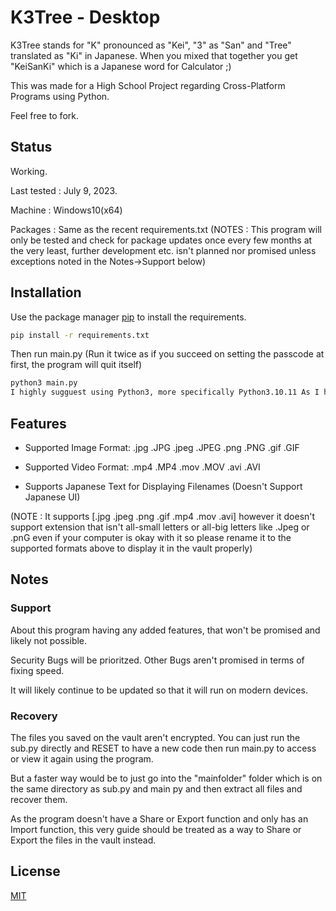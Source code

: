 # K3Tree - Desktop

K3Tree stands for "K" pronounced as "Kei", "3" as "San" and "Tree" translated as "Ki" in Japanese. When you mixed that together you get "KeiSanKi" which is a Japanese word for Calculator ;) 

This was made for a High School Project regarding Cross-Platform Programs using Python.

Feel free to fork.

## Status
Working.

Last tested : July 9, 2023.

Machine : Windows10(x64) 

Packages : Same as the recent requirements.txt
 (NOTES : This program will only be tested and check for package updates once every few months at the very least, further development etc. isn't planned nor promised unless exceptions noted in the Notes->Support below)

## Installation

Use the package manager [pip](https://pip.pypa.io/en/stable/) to install the requirements.

```bash
pip install -r requirements.txt
```
Then run main.py (Run it twice as if you succeed on setting the passcode at first, the program will quit itself)
```bash
python3 main.py 
I highly sugguest using Python3, more specifically Python3.10.11 As I have not tested it on Python3.11
```
## Features
* Supported Image Format: .jpg .JPG .jpeg .JPEG .png .PNG .gif .GIF

* Supported Video Format: .mp4 .MP4 .mov .MOV .avi .AVI

* Supports Japanese Text for Displaying Filenames (Doesn't Support Japanese UI)

(NOTE : It supports [.jpg .jpeg .png .gif .mp4 .mov .avi] however it doesn't support extension that isn't all-small letters or all-big letters like .Jpeg or .pnG even if your computer is okay with it so please rename it to the supported formats above to display it in the vault properly)


## Notes
### Support
About this program having any added features, that won't be promised and likely not possible.

Security Bugs will be prioritzed. Other Bugs aren't promised in terms of fixing speed.

It will likely continue to be updated so that it will run on modern devices.

### Recovery
The files you saved on the vault aren't encrypted. You can just run the sub.py directly and RESET to have a new code then
run main.py to access or view it again using the program.

But a faster way would be to just go into the "mainfolder" folder which is on the same directory as sub.py and main
py and then extract all files and recover them.

As the program doesn't have a Share or Export function and only has an Import function,
this very guide should be treated as a way to Share or Export the files in the vault instead.

## License

[MIT](https://choosealicense.com/licenses/mit/)
